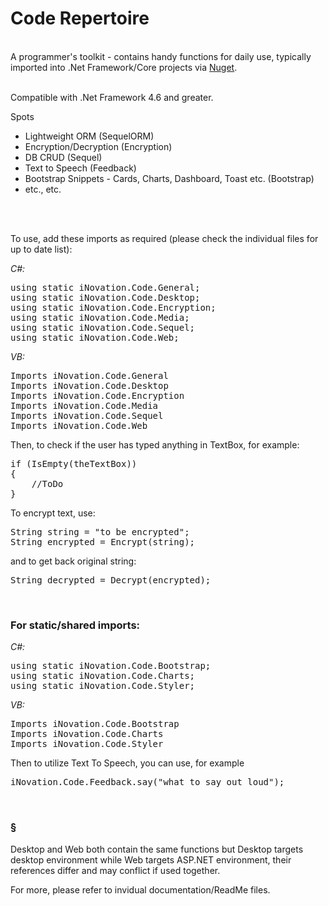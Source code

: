 # Code Repertoire

<br>
A programmer's toolkit - contains handy functions for daily use, typically imported into .Net Framework/Core projects via <a href="https://www.nuget.org/packages/inovationware.code/#versions-body-tab" target="_blank">Nuget</a>.

<br />
<br />

<p>Compatible with .Net Framework 4.6 and greater.</p>

<p>
    Spots 
    <ul>
        <li>Lightweight ORM (SequelORM)</li>
        <li>Encryption/Decryption (Encryption)</li>
        <li>DB CRUD (Sequel)</li>
        <li>Text to Speech (Feedback)</li>
        <li>Bootstrap Snippets - Cards, Charts, Dashboard, Toast etc. (Bootstrap)</li>
        <li>etc., etc.</li>
    </ul>     
</p>

<br />
<br />

<p>To use, add these imports as required (please check the individual files for up to date list):</p>

<i>C#:</i>
<pre>using static iNovation.Code.General;
using static iNovation.Code.Desktop;
using static iNovation.Code.Encryption;
using static iNovation.Code.Media;
using static iNovation.Code.Sequel;
using static iNovation.Code.Web;
</pre>

<i>VB:</i>
<pre>
Imports iNovation.Code.General
Imports iNovation.Code.Desktop
Imports iNovation.Code.Encryption
Imports iNovation.Code.Media
Imports iNovation.Code.Sequel
Imports iNovation.Code.Web
</pre>

<p>Then, to check if the user has typed anything in TextBox, for example:</p>

<pre>if (IsEmpty(theTextBox))
{
    //ToDo
}</pre>

<p>To encrypt text, use:</p>

<pre>String string = "to be encrypted";
String encrypted = Encrypt(string);</pre>

<p>and to get back original string:</p>

<pre>String decrypted = Decrypt(encrypted);</pre>
<br>

<h3>For static/shared imports:</h3>

<i>C#:</i>
<pre>
using static iNovation.Code.Bootstrap;
using static iNovation.Code.Charts;
using static iNovation.Code.Styler;
</pre>

<i>VB:</i>
<pre>
Imports iNovation.Code.Bootstrap
Imports iNovation.Code.Charts
Imports iNovation.Code.Styler
</pre>

<p>Then to utilize Text To Speech, you can use, for example</p>

<pre>iNovation.Code.Feedback.say("what to say out loud");</pre>

<br>

<h3>§</h3>
<p>
Desktop and Web  both contain the same functions but Desktop targets desktop environment while Web targets ASP.NET environment, their references differ and may conflict if used together.
</p>

<p>
    For more, please refer to invidual documentation/ReadMe files.
</p>

<!--
<br>
<h3>Dependency:</h3>

For Feedback to work, you may need to include System.Speech version 4.0.0.0 in the same directory as the exe of the app.-->
